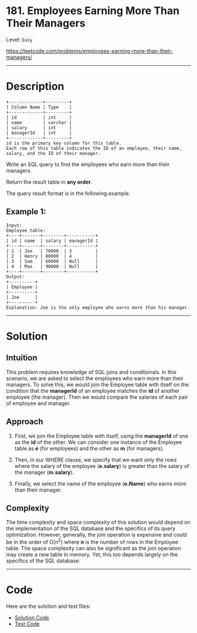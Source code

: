 # 181. Employees Earning More Than Their Managers

Level: `Easy`

https://leetcode.com/problems/employees-earning-more-than-their-managers/

---

# Description

    +-------------+---------+
    | Column Name | Type    |
    +-------------+---------+
    | id          | int     |
    | name        | varchar |
    | salary      | int     |
    | managerId   | int     |
    +-------------+---------+
    id is the primary key column for this table.
    Each row of this table indicates the ID of an employee, their name, salary, and the ID of their manager.


Write an SQL query to find the employees who earn more than their managers.

Return the result table in **any order**.

The query result format is in the following example.



## Example 1:

    Input:
    Employee table:
    +----+-------+--------+-----------+
    | id | name  | salary | managerId |
    +----+-------+--------+-----------+
    | 1  | Joe   | 70000  | 3         |
    | 2  | Henry | 80000  | 4         |
    | 3  | Sam   | 60000  | Null      |
    | 4  | Max   | 90000  | Null      |
    +----+-------+--------+-----------+
    Output:
    +----------+
    | Employee |
    +----------+
    | Joe      |
    +----------+
    Explanation: Joe is the only employee who earns more than his manager.

---

# Solution

## Intuition
This problem requires knowledge of SQL joins and conditionals. In this scenario, we are asked to select the employees who earn more than their managers. To solve this, we would join the Employee table with itself on the condition that the **managerId** of an employee matches the **id** of another employee (the manager). Then we would compare the salaries of each pair of employee and manager.

## Approach
1. First, we join the Employee table with itself, using the **managerId** of one as the **id** of the other. We can consider one instance of the Employee table as **e** (for employees) and the other as **m** (for managers).

2. Then, in our WHERE clause, we specify that we want only the rows where the salary of the employee (**e.salary**) is greater than the salary of the manager (**m.salary**).

3. Finally, we select the name of the employee (**e.Name**) who earns more than their manager.

## Complexity
The time complexity and space complexity of this solution would depend on the implementation of the SQL database and the specifics of its query optimization. However, generally, the join operation is expensive and could be in the order of O(n<sup>2</sup>) where **n** is the number of rows in the Employee table. The space complexity can also be significant as the join operation may create a new table in memory. Yet, this too depends largely on the specifics of the SQL database.

---

# Code
Here are the solution and test files:
- [Solution Code](./solution.sql)
- [Test Code](./solution_test.go)